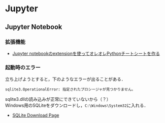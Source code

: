 # Jupyter
## Jupyter Notebook
### 拡張機能
- [Jupyter notebookのextensionを使ってオレオレPythonチートシートを作る](https://qiita.com/hanon/items/1d00a1eac026af0389fb)

### 起動時のエラー
立ち上げようとすると，下のようなエラーが出ることがある．  
```
sqlite3.OperationalError: 指定されたプロシージャが見つかりません。
```
sqlite3.dllの読み込みが正常にできていないから（？）  
Windows用のSQLiteをダウンロードし，`C:\Windows\System32`に入れる．  
- [SQLite Download Page](https://www.sqlite.org/download.html)  
